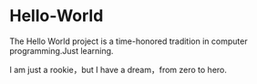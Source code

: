 # Hello-World
The Hello World project is a time-honored tradition in computer programming.Just learning.

I am just a rookie，but I have a dream，from zero to hero.
